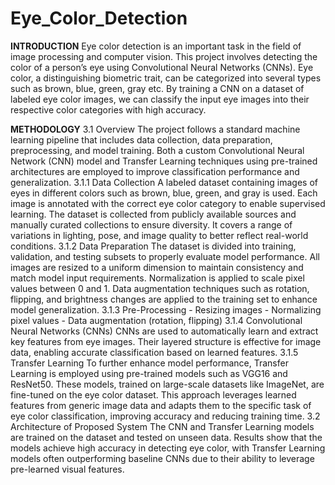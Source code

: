 # Eye_Color_Detection
**INTRODUCTION**
Eye color detection is an important task in the field of image processing and computer 
vision. This project involves detecting the color of a person’s eye using Convolutional 
Neural Networks (CNNs). Eye color, a distinguishing biometric trait, can be categorized 
into several types such as brown, blue, green, gray etc. By training a CNN on a dataset of 
labeled eye color images, we can classify the input eye images into their respective color 
categories with high accuracy.

**METHODOLOGY**
3.1 Overview 
The project follows a standard machine learning pipeline that includes data collection, data 
preparation, preprocessing, and model training. Both a custom Convolutional Neural 
Network (CNN) model and Transfer Learning techniques using pre-trained architectures are 
employed to improve classification performance and generalization. 
3.1.1 Data Collection 
A labeled dataset containing images of eyes in different colors such as brown, blue, green, 
and gray is used. Each image is annotated with the correct eye color category to enable 
supervised learning. The dataset is collected from publicly available sources and manually 
curated collections to ensure diversity. It covers a range of variations in lighting, pose, and 
image quality to better reflect real-world conditions. 
3.1.2 Data Preparation 
The dataset is divided into training, validation, and testing subsets to properly evaluate 
model performance. All images are resized to a uniform dimension to maintain consistency 
and match model input requirements. Normalization is applied to scale pixel values between 
0 and 1. Data augmentation techniques such as rotation, flipping, and brightness changes are 
applied to the training set to enhance model generalization. 
3.1.3 Pre-Processing - Resizing images - Normalizing pixel values - Data augmentation (rotation, flipping) 
3.1.4 Convolutional Neural Networks (CNNs) 
CNNs are used to automatically learn and extract key features from eye images. Their 
layered structure is effective for image data, enabling accurate classification based on 
learned features. 
3.1.5 Transfer Learning 
To further enhance model performance, Transfer Learning is employed using pre-trained 
models such as VGG16 and ResNet50. These models, trained on large-scale datasets like 
ImageNet, are fine-tuned on the eye color dataset. This approach leverages learned features 
from generic image data and adapts them to the specific task of eye color classification, 
improving accuracy and reducing training time. 
3.2 Architecture of Proposed System 
The CNN and Transfer Learning models are trained on the dataset and tested on unseen 
data. Results show that the models achieve high accuracy in detecting eye color, with 
Transfer Learning models often outperforming baseline CNNs due to their ability to 
leverage pre-learned visual features.

